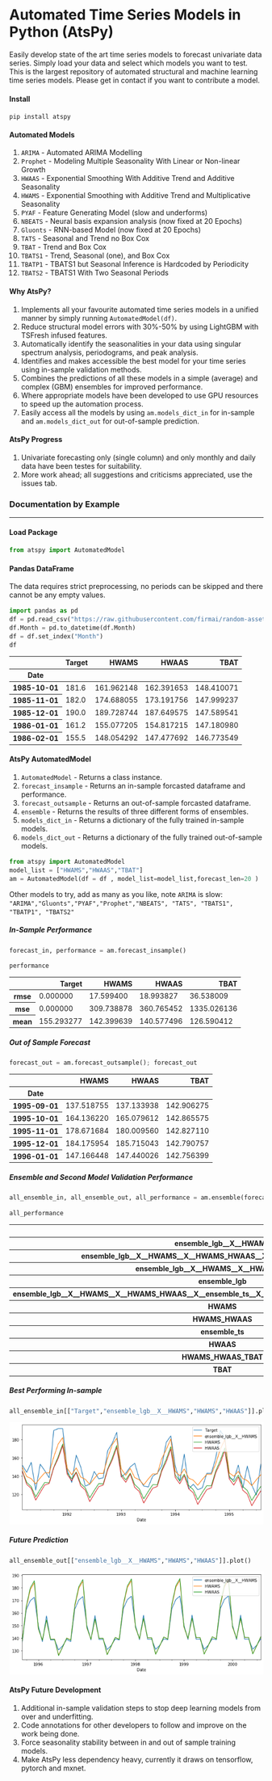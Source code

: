 # Automated Time Series Models in Python (AtsPy)

Easily develop state of the art time series models to forecast univariate data series. Simply load your data and select which models you want to test. This is the largest repository of automated structural and machine learning time series models. Please get in contact if you want to contribute a model.  

#### Install
```
pip install atspy
```

#### Automated Models

1. ```ARIMA``` - Automated ARIMA Modelling
1. ```Prophet``` - Modeling Multiple Seasonality With Linear or Non-linear Growth
1. ```HWAAS``` - Exponential Smoothing With Additive Trend and Additive Seasonality
1. ```HWAMS``` - Exponential Smoothing with Additive Trend and Multiplicative Seasonality
1. ```PYAF``` - Feature Generating Model (slow and underforms)
1. ```NBEATS``` -  Neural basis expansion analysis (now fixed at 20 Epochs)
1. ```Gluonts``` - RNN-based Model (now fixed at 20 Epochs)
1. ```TATS``` - Seasonal and Trend no Box Cox
1. ```TBAT``` - Trend and Box Cox
1. ```TBATS1``` - Trend, Seasonal (one), and Box Cox
1. ```TBATP1``` - TBATS1 but Seasonal Inference is Hardcoded by Periodicity
1. ```TBATS2``` - TBATS1 With Two Seasonal Periods

#### Why AtsPy?

1. Implements all your favourite automated time series models in a unified manner by simply running ```AutomatedModel(df)```.
1. Reduce structural model errors with 30%-50% by using LightGBM with TSFresh infused features.  
1. Automatically identify the seasonalities in your data using singular spectrum analysis, periodograms, and peak analysis.
1. Identifies and makes accessible the best model for your time series using in-sample validation methods.  
1. Combines the predictions of all these models in a simple (average) and complex (GBM) ensembles for improved performance.
1. Where appropriate models have been developed to use GPU resources to speed up the automation process.
1. Easily access all the models by using ```am.models_dict_in``` for in-sample and ```am.models_dict_out``` for out-of-sample prediction.

#### AtsPy Progress 

1. Univariate forecasting only (single column) and only monthly and daily data have been testes for suitability.  
1. More work ahead; all suggestions and criticisms appreciated, use the issues tab.


### Documentation by Example

----------
#### Load Package
```python
from atspy import AutomatedModel
```

#### Pandas DataFrame

The data requires strict preprocessing, no periods can be skipped and there cannot be any empty values. 

```python
import pandas as pd
df = pd.read_csv("https://raw.githubusercontent.com/firmai/random-assets-two/master/ts/monthly-beer-australia.csv")
df.Month = pd.to_datetime(df.Month)
df = df.set_index("Month")
df 
```
<table class="dataframe">
  <thead>
    <tr style="text-align: right;">
      <th></th>
      <th>Target</th>
      <th>HWAMS</th>
      <th>HWAAS</th>
      <th>TBAT</th>
    </tr>
    <tr>
      <th>Date</th>
      <th></th>
      <th></th>
      <th></th>
      <th></th>
    </tr>
  </thead>
  <tbody>
    <tr>
      <th>1985-10-01</th>
      <td>181.6</td>
      <td>161.962148</td>
      <td>162.391653</td>
      <td>148.410071</td>
    </tr>
    <tr>
      <th>1985-11-01</th>
      <td>182.0</td>
      <td>174.688055</td>
      <td>173.191756</td>
      <td>147.999237</td>
    </tr>
    <tr>
      <th>1985-12-01</th>
      <td>190.0</td>
      <td>189.728744</td>
      <td>187.649575</td>
      <td>147.589541</td>
    </tr>
    <tr>
      <th>1986-01-01</th>
      <td>161.2</td>
      <td>155.077205</td>
      <td>154.817215</td>
      <td>147.180980</td>
    </tr>
    <tr>
      <th>1986-02-01</th>
      <td>155.5</td>
      <td>148.054292</td>
      <td>147.477692</td>
      <td>146.773549</td>
    </tr>
  </tbody>
</table>




#### AtsPy AutomatedModel

1. ```AutomatedModel``` - Returns a class instance.
1. ```forecast_insample``` - Returns an in-sample forcasted dataframe and performance.  
1. ```forecast_outsample``` - Returns an out-of-sample forcasted dataframe.
1. ```ensemble``` - Returns the results of three different forms of ensembles.
1. ```models_dict_in``` - Returns a dictionary of the fully trained in-sample models.
1. ```models_dict_out``` - Returns a dictionary of the fully trained out-of-sample models.

```python
from atspy import AutomatedModel
model_list = ["HWAMS","HWAAS","TBAT"]
am = AutomatedModel(df = df , model_list=model_list,forecast_len=20 )
```

Other models to try, add as many as you like, note ```ARIMA``` is slow: ```"ARIMA","Gluonts","PYAF","Prophet","NBEATS", "TATS", "TBATS1", "TBATP1", "TBATS2"```

##### In-Sample Performance
```python
forecast_in, performance = am.forecast_insample()
```

```python
performance
```

<table class="dataframe">
  <thead>
    <tr style="text-align: right;">
      <th></th>
      <th>Target</th>
      <th>HWAMS</th>
      <th>HWAAS</th>
      <th>TBAT</th>
    </tr>
  </thead>
  <tbody>
    <tr>
      <th>rmse</th>
      <td>0.000000</td>
      <td>17.599400</td>
      <td>18.993827</td>
      <td>36.538009</td>
    </tr>
    <tr>
      <th>mse</th>
      <td>0.000000</td>
      <td>309.738878</td>
      <td>360.765452</td>
      <td>1335.026136</td>
    </tr>
    <tr>
      <th>mean</th>
      <td>155.293277</td>
      <td>142.399639</td>
      <td>140.577496</td>
      <td>126.590412</td>
    </tr>
  </tbody>
</table>

##### Out of Sample Forecast

```python
forecast_out = am.forecast_outsample(); forecast_out
```

<table class="dataframe">
  <thead>
    <tr style="text-align: right;">
      <th></th>
      <th>HWAMS</th>
      <th>HWAAS</th>
      <th>TBAT</th>
    </tr>
    <tr>
      <th>Date</th>
      <th></th>
      <th></th>
      <th></th>
    </tr>
  </thead>
  <tbody>
    <tr>
      <th>1995-09-01</th>
      <td>137.518755</td>
      <td>137.133938</td>
      <td>142.906275</td>
    </tr>
    <tr>
      <th>1995-10-01</th>
      <td>164.136220</td>
      <td>165.079612</td>
      <td>142.865575</td>
    </tr>
    <tr>
      <th>1995-11-01</th>
      <td>178.671684</td>
      <td>180.009560</td>
      <td>142.827110</td>
    </tr>
    <tr>
      <th>1995-12-01</th>
      <td>184.175954</td>
      <td>185.715043</td>
      <td>142.790757</td>
    </tr>
    <tr>
      <th>1996-01-01</th>
      <td>147.166448</td>
      <td>147.440026</td>
      <td>142.756399</td>
    </tr>
  </tbody>
</table>

##### Ensemble and Second Model Validation Performance

```python
all_ensemble_in, all_ensemble_out, all_performance = am.ensemble(forecast_in, forecast_out)
```

```python
all_performance
```

<table class="dataframe">
  <thead>
    <tr style="text-align: right;">
      <th></th>
      <th>rmse</th>
      <th>mse</th>
      <th>mean</th>
    </tr>
  </thead>
  <tbody>
    <tr>
      <th>ensemble_lgb__X__HWAMS</th>
      <td>9.697588</td>
      <td>94.043213</td>
      <td>146.719412</td>
    </tr>
    <tr>
      <th>ensemble_lgb__X__HWAMS__X__HWAMS_HWAAS__X__ensemble_ts__X__HWAAS</th>
      <td>9.875212</td>
      <td>97.519817</td>
      <td>145.250837</td>
    </tr>
    <tr>
      <th>ensemble_lgb__X__HWAMS__X__HWAMS_HWAAS</th>
      <td>11.127326</td>
      <td>123.817378</td>
      <td>142.994374</td>
    </tr>
    <tr>
      <th>ensemble_lgb</th>
      <td>12.748526</td>
      <td>162.524907</td>
      <td>156.487208</td>
    </tr>
    <tr>
      <th>ensemble_lgb__X__HWAMS__X__HWAMS_HWAAS__X__ensemble_ts__X__HWAAS__X__HWAMS_HWAAS_TBAT__X__TBAT</th>
      <td>14.589155</td>
      <td>212.843442</td>
      <td>138.615567</td>
    </tr>
    <tr>
      <th>HWAMS</th>
      <td>15.567905</td>
      <td>242.359663</td>
      <td>136.951615</td>
    </tr>
    <tr>
      <th>HWAMS_HWAAS</th>
      <td>16.651370</td>
      <td>277.268110</td>
      <td>135.544299</td>
    </tr>
    <tr>
      <th>ensemble_ts</th>
      <td>17.255107</td>
      <td>297.738716</td>
      <td>163.134079</td>
    </tr>
    <tr>
      <th>HWAAS</th>
      <td>17.804066</td>
      <td>316.984751</td>
      <td>134.136983</td>
    </tr>
    <tr>
      <th>HWAMS_HWAAS_TBAT</th>
      <td>23.358758</td>
      <td>545.631579</td>
      <td>128.785846</td>
    </tr>
    <tr>
      <th>TBAT</th>
      <td>39.003864</td>
      <td>1521.301380</td>
      <td>115.268940</td>
    </tr>
  </tbody>
</table>


##### Best Performing In-sample

```python
all_ensemble_in[["Target","ensemble_lgb__X__HWAMS","HWAMS","HWAAS"]].plot()
```
![png](atspy_files/insample.png)

##### Future Prediction

```python
all_ensemble_out[["ensemble_lgb__X__HWAMS","HWAMS","HWAAS"]].plot()
```
![png](atspy_files/outsample.png)


#### AtsPy Future Development

1. Additional in-sample validation steps to stop deep learning models from over and underfitting. 
1. Code annotations for other developers to follow and improve on the work being done. 
1. Force seasonality stability between in and out of sample training models.
1. Make AtsPy less dependency heavy, currently it draws on tensorflow, pytorch and mxnet. 



